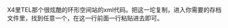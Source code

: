 X4里TEL那个很炫酷的环形空间站的xml代码。把这一坨复制，进入你需要的存档文件里，找到任意一个<connection connection="stations">，在这一行前面一行粘贴进去即可。
